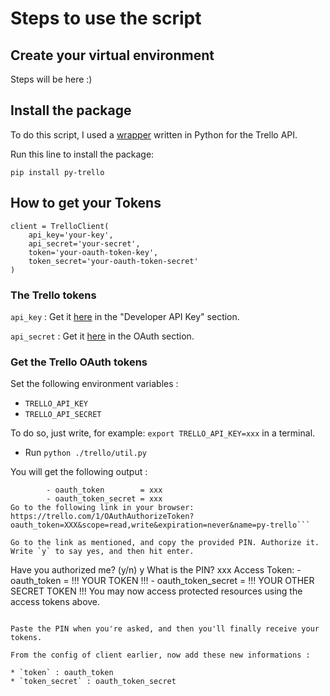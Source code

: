 # Steps to use the script

## Create your virtual environment 

Steps will be here :) 

## Install the package 
To do this script, I used a [wrapper](https://github.com/sarumont/py-trello) written in Python for the Trello API. 

Run this line to install the package: 

`pip install py-trello`



## How to get your Tokens 

    client = TrelloClient(
        api_key='your-key',
        api_secret='your-secret',
        token='your-oauth-token-key',
        token_secret='your-oauth-token-secret'
    )

### The Trello tokens 

`api_key` : Get it [here](https://trello.com/app-key) in the "Developer API Key" section.

`api_secret` : Get it [here](https://trello.com/app-key) in the OAuth section.

### Get the Trello OAuth tokens

Set the following environment variables : 

* `TRELLO_API_KEY`
* `TRELLO_API_SECRET`

To do so, just write, for example: `export TRELLO_API_KEY=xxx` in a terminal.

*  Run `python ./trello/util.py`

You will get the following output : 

```Request Token:    
        - oauth_token        = xxx
        - oauth_token_secret = xxx
Go to the following link in your browser:
https://trello.com/1/OAuthAuthorizeToken?oauth_token=XXX&scope=read,write&expiration=never&name=py-trello```

Go to the link as mentioned, and copy the provided PIN. Authorize it. Write `y` to say yes, and then hit enter. 

```
Have you authorized me? (y/n) y
What is the PIN? xxx
Access Token:
    - oauth_token        = !!! YOUR TOKEN !!! 
    - oauth_token_secret = !!! YOUR OTHER SECRET TOKEN !!!
You may now access protected resources using the access tokens above.
```

Paste the PIN when you're asked, and then you'll finally receive your tokens. 

From the config of client earlier, now add these new informations : 

* `token` : oauth_token
* `token_secret` : oauth_token_secret
